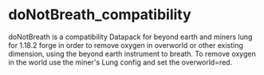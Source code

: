 # doNotBreath_compatibility
doNotBreath is a compatibility Datapack for beyond earth and miners lung for 1.18.2 forge in order to remove oxygen in overworld or other existing dimension, using the beyond earth instrument to breath. 
To remove oxygen in the world use the miner's Lung config and set the overworld=red. 
